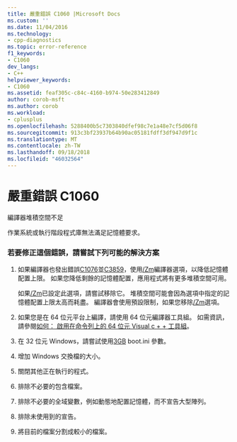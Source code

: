 ```yaml
---
title: 嚴重錯誤 C1060 |Microsoft Docs
ms.custom: ''
ms.date: 11/04/2016
ms.technology:
- cpp-diagnostics
ms.topic: error-reference
f1_keywords:
- C1060
dev_langs:
- C++
helpviewer_keywords:
- C1060
ms.assetid: feaf305c-c84c-4160-b974-50e283412849
author: corob-msft
ms.author: corob
ms.workload:
- cplusplus
ms.openlocfilehash: 5288400b5c7303840dfef98c7e1a48e7cf5d06f8
ms.sourcegitcommit: 913c3bf23937b64b90ac05181fdff3df947d9f1c
ms.translationtype: MT
ms.contentlocale: zh-TW
ms.lasthandoff: 09/18/2018
ms.locfileid: "46032564"
---
```

# <a name="fatal-error-c1060"></a>嚴重錯誤 C1060

編譯器堆積空間不足

作業系統或執行階段程式庫無法滿足記憶體要求。

### <a name="to-fix-this-error-try-the-following-possible-solutions"></a>若要修正這個錯誤，請嘗試下列可能的解決方案

1. 如果編譯器也發出錯誤[C1076](../../error-messages/compiler-errors-1/fatal-error-c1076.md)並[C3859](../../error-messages/compiler-errors-2/compiler-error-c3859.md)，使用[/Zm](../../build/reference/zm-specify-precompiled-header-memory-allocation-limit.md)編譯器選項，以降低記憶體配置上限。 如果您降低剩餘的記憶體配置，應用程式將有更多堆積空間可用。

     如果[/Zm](../../build/reference/zm-specify-precompiled-header-memory-allocation-limit.md)已設定此選項，請嘗試移除它。 堆積空間可能會因為選項中指定的記憶體配置上限太高而耗盡。 編譯器會使用預設限制，如果您移除[/Zm](../../build/reference/zm-specify-precompiled-header-memory-allocation-limit.md)選項。

1. 如果您是在 64 位元平台上編譯，請使用 64 位元編譯器工具組。 如需資訊，請參閱[如何： 啟用在命令列上的 64 位元 Visual c + + 工具組](../../build/how-to-enable-a-64-bit-visual-cpp-toolset-on-the-command-line.md)。

1. 在 32 位元 Windows，請嘗試使用[3GB](https://support.microsoft.com/en-us/help/833721/available-switch-options-for-the-windows-xp-and-the-windows-server-200) boot.ini 參數。

1. 增加 Windows 交換檔的大小。

1. 關閉其他正在執行的程式。

1. 排除不必要的包含檔案。

1. 排除不必要的全域變數，例如動態地配置記憶體，而不宣告大型陣列。

1. 排除未使用到的宣告。

9. 將目前的檔案分割成較小的檔案。